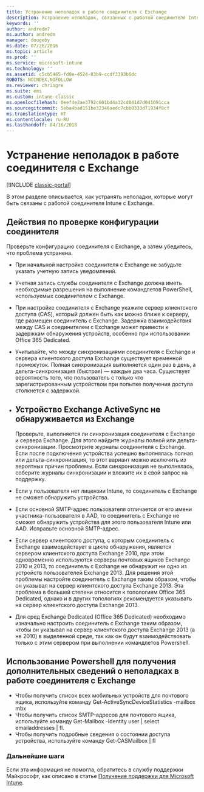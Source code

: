 ```yaml
---
title: Устранение неполадок в работе соединителя с Exchange
description: Устранение неполадок, связанных с работой соединителя Intune с Exchange.
keywords: ''
author: andredm7
ms.author: andredm
manager: dougeby
ms.date: 07/26/2016
ms.topic: article
ms.prod: ''
ms.service: microsoft-intune
ms.technology: ''
ms.assetid: c5cb5465-fd8e-4524-83b9-ccdf3393b6dc
ROBOTS: NOINDEX,NOFOLLOW
ms.reviewer: chrisgre
ms.suite: ems
ms.custom: intune-classic
ms.openlocfilehash: 0eef4e2ae3792c601bd4a32cd041d7d041091cca
ms.sourcegitcommit: 5eba4bad151be32346aedc7cbb0333d71934f8cf
ms.translationtype: HT
ms.contentlocale: ru-RU
ms.lasthandoff: 04/16/2018
---
```

# <a name="troubleshoot-the-exchange-connector"></a>Устранение неполадок в работе соединителя с Exchange

[!INCLUDE [classic-portal](../includes/classic-portal.md)]

В этом разделе описывается, как устранять неполадки, которые могут быть связаны с работой соединителя Intune с Exchange.

## <a name="steps-for-checking-the-connector-configuration"></a>Действия по проверке конфигурации соединителя 

Проверьте конфигурацию соединителя с Exchange, а затем убедитесь, что проблема устранена.

- При начальной настройке соединителя с Exchange не забудьте указать учетную запись уведомлений.
- Учетная запись службы соединителя с Exchange должна иметь необходимые разрешения на выполнение командлетов PowerShell, используемых соединителем с Exchange.
- При настройке соединителя с Exchange укажите сервер клиентского доступа (CAS), который должен быть как можно ближе к серверу, где размещен соединитель с Exchange. Задержка взаимодействия между CAS и соединителем с Exchange может привести к задержкам обнаружения устройств, особенно при использовании Office 365 Dedicated.
- Учитывайте, что между синхронизациями соединителя с Exchange и сервера клиентского доступа Exchange существует временной промежуток. Полная синхронизация выполняется один раз в день, а дельта-синхронизация (быстрая) — каждые два часа. Существует вероятность того, что пользователь с только что зарегистрированным устройством при попытке получения доступа столкнется с задержкой.
- 
  ## <a name="exchange-activesync-device-not-discovered-from-exchange"></a>Устройство Exchange ActiveSync не обнаруживается из Exchange
  Проверьте, выполняется ли синхронизация соединителя с Exchange и сервера Exchange. Для этого найдите журналы полной или дельта-синхронизации. Просмотрите журналы соединителя с Exchange. Если после подключения устройства успешно выполнялась полная или дельта-синхронизация, то этот вариант можно исключить из вероятных причин проблемы. Если синхронизация не выполнялась, соберите журналы синхронизации и вложите их в свой запрос на поддержку.

- Если у пользователя нет лицензии Intune, то соединитель с Exchange не сможет обнаружить устройства.
- Если основной SMTP-адрес пользователя отличается от его имени участника-пользователя в AAD, то соединитель с Exchange не сможет обнаружить устройства для этого пользователя Intune или AAD. Исправьте основной SMTP-адрес.
- Если сервер клиентского доступа, с которым соединитель с Exchange взаимодействует в цикле обнаружения, является сервером клиентского доступа Exchange 2010, при этом одновременно используются серверы почтовых ящиков Exchange 2010 и 2013, то соединитель с Exchange не обнаружит ни одно из устройств пользователей Exchange 2013. Для решения этой проблемы настройте соединитель с Exchange таким образом, чтобы он указывал на сервер клиентского доступа Exchange 2013.  Эта проблема в большей степени относится к топологиям Office 365 Dedicated, однако и в других топологиях рекомендуется указывать на сервер клиентского доступа Exchange 2013.
- Для сред Exchange Dedicated (Office 365 Dedicated) необходимо изначально настроить соединитель с Exchange таким образом, чтобы он указывал на сервер клиентского доступа Exchange 2013 (а не 2010) в выделенной среде, так как он будут взаимодействовать только с этим сервером при выполнении командлетов Powershell.


## <a name="using-powershell-to-get-more-data-on-exchange-connector-issues"></a>Использование Powershell для получения дополнительных сведений о неполадках в работе соединителя с Exchange
- Чтобы получить список всех мобильных устройств для почтового ящика, используйте команду Get-ActiveSyncDeviceStatistics -mailbox mbx
- Чтобы получить список SMTP-адресов для почтового ящика, используйте команду Get-Mailbox -Identity user | select emailaddresses | fl.
- Чтобы получить подробные сведения о состоянии доступа устройства, используйте команду Get-CASMailbox <upn> | fl

### <a name="next-steps"></a>Дальнейшие шаги
Если эта информация не помогла, обратитесь в службу поддержки Майкрософт, как описано в статье [Получение поддержки для Microsoft Intune](how-to-get-support-for-microsoft-intune.md).
